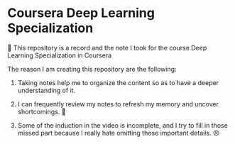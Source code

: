 # Coursera Deep Learning Specialization

👏 This repository is a record and the note I took for the course Deep Learning Specialization in Coursera

The reason I am creating this repository are the following:

1. Taking notes help me to organize the content so as to have a deeper understanding of it. 

2. I can frequently review my notes to refresh my memory and uncover shortcomings. 🧠

3. Some of the induction in the video is incomplete, and I try to fill in those missed part because I really hate omitting those important details. 😠

